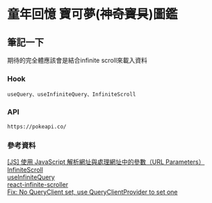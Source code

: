 # 童年回憶 寶可夢(~~神奇寶貝~~)圖鑑

## 筆記一下

期待的完全體應該會是結合infinite scroll來載入資料

### Hook
```
useQuery、useInfiniteQuery、InfiniteScroll
```

### API
```
https://pokeapi.co/
```

### 參考資料
[[JS] 使用 JavaScript 解析網址與處理網址中的參數（URL Parameters）](https://pjchender.blogspot.com/2018/08/js-javascript-url-parameters.html)  
[InfiniteScroll](https://pjchender.dev/npm/npm-react-query/#infinite-queries)  
[useInfiniteQuery](https://tanstack.com/query/v4/docs/react/reference/useInfiniteQuery)  
[react-infinite-scroller](https://github.com/danbovey/react-infinite-scroller)  
[Fix: No QueryClient set, use QueryClientProvider to set one](https://dev.to/calvin087/fix-no-queryclient-set-use-queryclientprovider-to-set-one-2hlb)

